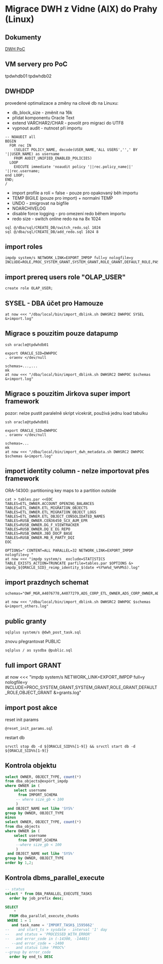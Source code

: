 # Migrace DWH z Vidne (AIX) do Prahy (Linux)

## Dokumenty
[DWH PoC](https://docs.google.com/spreadsheets/d/1wimTCfr7ZeAVcEzkCU2xaf_JrA38PqbIzm94Yu2h6Qs)

## VM servery pro PoC

tpdwhdb01
tpdwhdb02

## DWHDDP

provedené optimalizace a změny na cílové db na Linuxu:

- db_block_size - změnit na 16k
- přidat komponentu Oracle Text
- extend VARCHAR2/CHAR - povolit pro migraci do UTF8
- vypnout audit - nutnost při importu
```
-- NOAUDIT all
BEGIN
  FOR rec IN
    (SELECT POLICY_NAME, decode(USER_NAME,'ALL USERS','',' BY '||USER_NAME) as username
    FROM AUDIT_UNIFIED_ENABLED_POLICIES)
  LOOP
    EXECUTE immediate 'noaudit policy '||rec.policy_name||' '||rec.username;
end LOOP;
END;
/
```
- import profile a rolí = false - pouze pro opakovaný běh importu
- TEMP BIGILE (pouze pro import) + normalni TEMP
- UNDO - zmigrovat na bigfile
- NOARCHIVELOG
- disable force logging - pro omezení redo během importu
- redo size - switch online redo na na 8x 1024
```
sql @/dba/sql/CREATE_DB/switch_redo.sql 1024
sql @/dba/sql/CREATE_DB/add_redo.sql 1024 8
```

## import roles

```
impdp system/s NETWORK_LINK=EXPORT_IMPDP full=y nologfile=y INCLUDE=ROLE,PROC_SYSTEM_GRANT,SYSTEM_GRANT,ROLE_GRANT,DEFAULT_ROLE,PASSWORD_VERIFY_FUNCTION,PROFILE
```

## import prereq users role "OLAP_USER"

```
create role OLAP_USER;
```

## SYSEL - DBA účet pro Hamouze

```
at now <<< "/dba/local/bin/import_dblink.sh DWHSRC2 DWHPOC SYSEL &>import.log"
```

## Migrace s pouzitim pouze datapump

```shell
ssh oracle@tpdwhdb01

export ORACLE_SID=DWHPOC
. oraenv </dev/null

schemas=...,...
mk
at now <<< "/dba/local/bin/import_dblink.sh DWHSRC2 DWHPOC $schemas &>import.log"
```

## Migrace s pouzitim Jirkova super import framework

pozor: nelze pustit paralelně skript vícekrát, používá jednu load tabulku
```shell
ssh oracle@tpdwhdb01

export ORACLE_SID=DWHPOC
. oraenv </dev/null

schemas=...
mk
at now <<< "/dba/local/bin/import_dwh_metadata.sh DWHSRC2 DWHPOC $schemas &>import.log"
```

## import identity column - nelze importovat přes framework

ORA-14300: partitioning key maps to a partition outside

```
cat > tables.par <<EOC
TABLES=ETL_OWNER.ACCOUNT_OPENING_BALANCES
TABLES=ETL_OWNER.ETL_MIGRATION_OBJECTS
TABLES=ETL_OWNER.ETL_MIGRATION_OBJECT_LOGS
TABLES=ETL_OWNER.ETL_OBJECT_CONSOLIDATED_NAMES
TABLES=RUSB_OWNER.CEN36450_SCX_AUM_EPR
TABLES=RUSB_OWNER.DG_F_VIEWTRACKER
TABLES=RUSB_OWNER.DQ_E_EG_REPO
TABLES=RUSB_OWNER.JBO_DOCP_BASE
TABLES=RUSB_OWNER.MB_R_PARTY_DQI
EOC

OPTIONS=" CONTENT=ALL PARALLEL=32 NETWORK_LINK=EXPORT_IMPDP nologfile=y "
at now <<< "impdp system/s  exclude=STATISTICS TABLE_EXISTS_ACTION=TRUNCATE parfile=tables.par $OPTIONS &> impdp_${ORACLE_SID}_reimp_identity_$(date +%Y%m%d_%H%M%S).log"
```


## import prazdnych schemat

```
schemas="OWF_MGR,A4076778,A4077279,ADS_CORP_ETL_OWNER,ADS_CORP_OWNER,ADS_RETAIL_ETL_OWNER,ALMDM2_OWNER,BLEWIS,BV036416,CDOUGLAS,CESS_FPV_USER,CESS_LISIFE_USER,CESS_RUSA_DPH,COGNOSDMA1,COGNOSDMA2,COGNOSDMADEV,COGNOSDWH1,COGNOSDWH2,COGNOSDWHCHECK,COGNOSDWHOUT,COGNOSSPDWH,COGNOSSPDWHDEV,COGNOS_CORP_READ,COGNOS_EAM_READ,COGNOS_RUSA_ADK,COGNOS_RUSA_BOF,COGNOS_RUSA_BRA,COGNOS_RUSA_CA,COGNOS_RUSA_CAM,COGNOS_RUSA_CCB,COGNOS_RUSA_CEI,COGNOS_RUSA_COMP,COGNOS_RUSA_CPS,COGNOS_RUSA_DMM,COGNOS_RUSA_EI,COGNOS_RUSA_EWS,COGNOS_RUSA_HRM,COGNOS_RUSA_HYPO,COGNOS_RUSA_IREP,COGNOS_RUSA_LAP,COGNOS_RUSA_LEA,COGNOS_RUSA_OPT,COGNOS_RUSA_RSM,COGNOS_RUSA_SCX,COGNOS_RUSA_TA,COGNOS_RUSA_TECH,COGNOS_RUSA_TPS,COGNOS_RUSA_UNO,COGNOS_RUSA_VP,COGNOS_RUSA_ZPS,COGNOS_RUSB_D3REP,COGNOS_RUSB_TECH,COGNOS_VDS_RETAIL,COGNO_SVC,CPT_USER,CRIBIS_OWNER,CRS_USER,CSOPS_IMPORT,DAMI_ETL_OWNER,DBSPI,DC_OWNER,DICT_USER,DLK_USER,DQ_OWNER,DQ_USER,DWH_CTRL_USER,DWH_DAMI_AUTOLOAD,DWH_RRDM_USER,DWH_SODS_USER,ETL_VIEW,FATCA_USER,FR_OWNER,GROH,KL035794,KWALKER,ODI_CONS_USER,ODI_DWH_USER,ODI_ETL,ODI_EXE,ODI_LIC_USER,OEM_DWHPO_PRODODS,OLAPSVR,OWBSYS,OWBSYS_AUDIT,OWB_RUNTIME,OWF_USR,PPM_USER,PRICE_USER,PROCAL_OWNER,PROCAL_USER,RATING_USER,RA_USER,REDIM_USER,REP_MGR,REP_OWNER,RESTORE_PRE_LR2016,RINT_OWNER,RR_OWNER,RR_USER,RTODS_USER,SOL60237,SPDWHDEV,SPIERSON,SYSADMIN,SYSEL,TABLE_SVC,TC,TES00001,TES12345,TEST97136,TUXCRM,VA_USER,VDS_RETAIL_ETL_OWNER,VDS_RETAIL_OWNER,WFADMIN"

at now <<< "/dba/local/bin/import_dblink.sh DWHSRC2 DWHPOC $schemas &>import_others.log"
```

## public granty

```
sqlplus system/s @dwh_post_task.sql
```

znovu přegrantovat PUBLIC
```
sqlplus / as sysdba @public.sql
```

## full import GRANT

at now <<< "impdp system/s NETWORK_LINK=EXPORT_IMPDP full=y nologfile=y INCLUDE=PROC_SYSTEM_GRANT,SYSTEM_GRANT,ROLE_GRANT,DEFAULT_ROLE,OBJECT_GRANT &>grants.log"

## import post akce

reset init params
```
@reset_init_params.sql
```

restart db
```
srvctl stop db -d ${ORACLE_SID%%[1-9]} && srvctl start db -d ${ORACLE_SID%%[1-9]} 
```

## Kontrola objektu
```sql
select OWNER, OBJECT_TYPE, count(*)
from dba_objects@export_impdp
where OWNER in (
    select username
      from IMPORT_SCHEMA
     -- where size_gb < 100
     )
 and OBJECT_NAME not like 'SYS%'
group by OWNER, OBJECT_TYPE
minus
select OWNER, OBJECT_TYPE, count(*)
from dba_objects
where OWNER in (
    select username
      from IMPORT_SCHEMA
     --where size_gb < 100 
     )
 and OBJECT_NAME not like 'SYS%'
group by OWNER, OBJECT_TYPE
order by 1,2;
```

## Kontrola dbms_parallel_execute
```sql
-- status
select * from DBA_PARALLEL_EXECUTE_TASKS
  order by job_prefix desc;

SELECT 
    *
  FROM dba_parallel_execute_chunks
 WHERE 1 = 1
   and task_name = 'IMPORT_TASK$_1595662'
--    and start_ts > sysdate - interval '1' day
--   and status = 'PROCESSED_WITH_ERROR'
--   and error_code in (-14300, -14401)
   --and error_code = -1400
--   and status like 'PROC%'
--group by error_code   
  order by end_ts DESC
```
